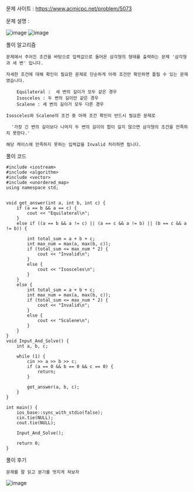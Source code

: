 문제 사이트 : https://www.acmicpc.net/problem/5073

문제 설명 :

![image](https://github.com/user-attachments/assets/c7568949-0918-41f9-97ed-43f7ed822f87)
![image](https://github.com/user-attachments/assets/555a69b5-322c-48c2-8662-f2b133c798c2)

풀이 알고리즘

    문제에서 주어진 조건을 바탕으로 입력값으로 들어온 삼각형의 형태를 출력하는 문제 '삼각형과 세 변' 입니다.

    자세한 조건에 대해 확인이 필요한 문제로 단순하게 아래 조건만 확인하면 틀릴 수 있는 문제 였습니다.

        Equilateral :  세 변의 길이가 모두 같은 경우
        Isosceles : 두 변의 길이만 같은 경우
        Scalene : 세 변의 길이가 모두 다른 경우

    Isosceles와 Scalene의 조건 중 아래 조건 확인이 반드시 필요한 문제로
    
      '가장 긴 변의 길이보다 나머지 두 변의 길이의 합이 길지 않으면 삼각형의 조건을 만족하지 못한다.'

    해당 케이스에 만족하지 못하는 입력값을 Invalid 처리하면 됩니다.

풀이 코드

    #include <iostream>
    #include <algorithm>
    #include <vector>
    #include <unordered_map>
    using namespace std;
    
    
    void get_answer(int a, int b, int c) {
    	if (a == b && a == c) {
    		cout << "Equilateral\n";
    	}
    	else if ((a == b && a != c) || (a == c && a != b) || (b == c && a != b)) {
    
    		int total_sum = a + b + c;
    		int max_num = max(a, max(b, c));
    		if (total_sum <= max_num * 2) {
    			cout << "Invalid\n";
    		}
    		else {
    			cout << "Isosceles\n";
    		}
    	}
    	else {
    		int total_sum = a + b + c;
    		int max_num = max(a, max(b, c));
    		if (total_sum <= max_num * 2) {
    			cout << "Invalid\n";
    		}
    		else {
    			cout << "Scalene\n";
    		}
    	}
    }
    void Input_And_Solve() {
    	int a, b, c;
    
    	while (1) {
    		cin >> a >> b >> c;
    		if (a == 0 && b == 0 && c == 0) {
    			return;
    		}
    
    		get_answer(a, b, c);
    	}
    }
    
    int main() {
    	ios_base::sync_with_stdio(false);
    	cin.tie(NULL);
    	cout.tie(NULL);
    
    	Input_And_Solve();
    
    	return 0;
    }

풀이 후기

    문제를 잘 읽고 분기를 멋지게 쳐보자
![image](https://github.com/user-attachments/assets/c1647270-64a2-4cfd-8344-847dd3fa4afd)
